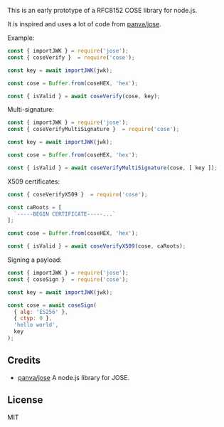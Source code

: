 This is an early prototype of a RFC8152 COSE library for node.js.

It is inspired and uses a lot of code from [panva/jose](https://github.com/panva/jose).

Example:

```js
const { importJWK } = require('jose');
const { coseVerify }  = require('cose');

const key = await importJWK(jwk);

const cose = Buffer.from(coseHEX, 'hex');

const { isValid } = await coseVerify(cose, key);
```

Multi-signature:

```js
const { importJWK } = require('jose');
const { coseVerifyMultiSignature }  = require('cose');

const key = await importJWK(jwk);

const cose = Buffer.from(coseHEX, 'hex');

const { isValid } = await coseVerifyMultiSignature(cose, [ key ]);
```


X509 certificates:

```js
const { coseVerifyX509 }  = require('cose');

const caRoots = [
  `-----BEGIN CERTIFICATE-----...`
];

const cose = Buffer.from(coseHEX, 'hex');

const { isValid } = await coseVerifyX509(cose, caRoots);
```

Signing a payload:


```js
const { importJWK } = require('jose');
const { coseSign }  = require('cose');

const key = await importJWK(jwk);

const cose = await coseSign(
  { alg: 'ES256' },
  { ctyp: 0 },
  'hello world',
  key
);

```


## Credits
-  [panva/jose](https://github.com/panva/jose) A node.js library for JOSE.


## License

MIT

